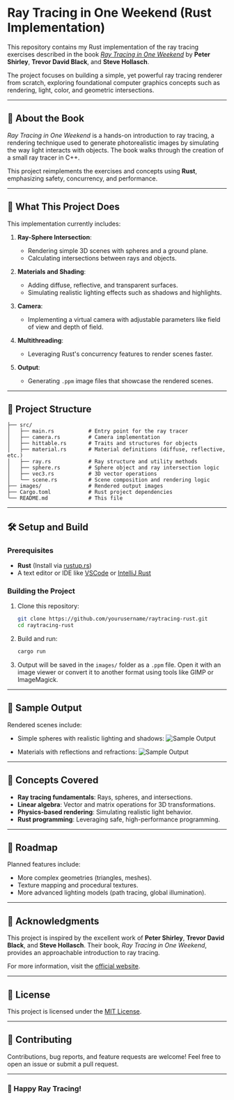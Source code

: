 # Ray Tracing in One Weekend (Rust Implementation)

This repository contains my Rust implementation of the ray tracing exercises described in the book *[Ray Tracing in One Weekend](https://raytracing.github.io/books/RayTracingInOneWeekend.html)* by **Peter Shirley**, **Trevor David Black**, and **Steve Hollasch**.

The project focuses on building a simple, yet powerful ray tracing renderer from scratch, exploring foundational computer graphics concepts such as rendering, light, color, and geometric intersections.

---

## 📖 **About the Book**

*Ray Tracing in One Weekend* is a hands-on introduction to ray tracing, a rendering technique used to generate photorealistic images by simulating the way light interacts with objects. The book walks through the creation of a small ray tracer in C++.

This project reimplements the exercises and concepts using **Rust**, emphasizing safety, concurrency, and performance.

---

## 🚀 **What This Project Does**

This implementation currently includes:

1. **Ray-Sphere Intersection**:
   - Rendering simple 3D scenes with spheres and a ground plane.
   - Calculating intersections between rays and objects.

2. **Materials and Shading**:
   - Adding diffuse, reflective, and transparent surfaces.
   - Simulating realistic lighting effects such as shadows and highlights.

3. **Camera**:
   - Implementing a virtual camera with adjustable parameters like field of view and depth of field.

4. **Multithreading**:
   - Leveraging Rust's concurrency features to render scenes faster.

5. **Output**:
   - Generating `.ppm` image files that showcase the rendered scenes.

---

## 📂 **Project Structure**

```plaintext
├── src/
│   ├── main.rs           # Entry point for the ray tracer
│   ├── camera.rs         # Camera implementation
│   ├── hittable.rs       # Traits and structures for objects
│   ├── material.rs       # Material definitions (diffuse, reflective, etc.)
│   ├── ray.rs            # Ray structure and utility methods
│   ├── sphere.rs         # Sphere object and ray intersection logic
│   ├── vec3.rs           # 3D vector operations
│   └── scene.rs          # Scene composition and rendering logic
├── images/               # Rendered output images
├── Cargo.toml            # Rust project dependencies
└── README.md             # This file
```

---

## 🛠️ **Setup and Build**

### Prerequisites

- **Rust** (Install via [rustup.rs](https://rustup.rs/))
- A text editor or IDE like [VSCode](https://code.visualstudio.com/) or [IntelliJ Rust](https://www.jetbrains.com/rust/)

### Building the Project

1. Clone this repository:
   ```bash
   git clone https://github.com/yourusername/raytracing-rust.git
   cd raytracing-rust

2. Build and run:
   ```bash
   cargo run
   ```
3. Output will be saved in the `images/` folder as a `.ppm` file. Open it with an image viewer or convert it to another format using tools like GIMP or ImageMagick.

---

## 🌟 **Sample Output**

Rendered scenes include:

- Simple spheres with realistic lighting and shadows:
  ![Sample Output](images/sample1.png)

- Materials with reflections and refractions:
  ![Sample Output](images/sample2.png)

---

## 🧠 **Concepts Covered**

- **Ray tracing fundamentals**: Rays, spheres, and intersections.
- **Linear algebra**: Vector and matrix operations for 3D transformations.
- **Physics-based rendering**: Simulating realistic light behavior.
- **Rust programming**: Leveraging safe, high-performance programming.

---

## 🚧 **Roadmap**

Planned features include:

- More complex geometries (triangles, meshes).
- Texture mapping and procedural textures.
- More advanced lighting models (path tracing, global illumination).

---

## 🙌 **Acknowledgments**

This project is inspired by the excellent work of **Peter Shirley**, **Trevor David Black**, and **Steve Hollasch**. Their book, *Ray Tracing in One Weekend*, provides an approachable introduction to ray tracing.

For more information, visit the [official website](https://raytracing.github.io/books/RayTracingInOneWeekend.html).

---

## 📜 **License**

This project is licensed under the [MIT License](LICENSE).

---

## 🤝 **Contributing**

Contributions, bug reports, and feature requests are welcome! Feel free to open an issue or submit a pull request.

---

### 🎨 Happy Ray Tracing!

